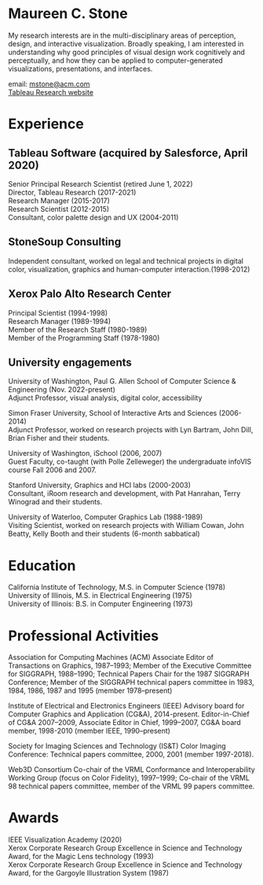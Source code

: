 # Maureen C. Stone
My research interests are in the multi-disciplinary areas of perception, design, and interactive visualization. Broadly speaking, I am interested in understanding why good principles of visual design work cognitively and perceptually, and how they can be applied to computer-generated visualizations, presentations, and interfaces.

email: [mstone@acm.com](mailto:mstone@acm.com) <br>
[Tableau Research website](https://research.tableau.com/user/maureen-stone)

# Experience
## Tableau Software (acquired by Salesforce, April 2020)

Senior Principal Research Scientist (retired June 1, 2022)  
Director, Tableau Research (2017-2021)  
Research Manager (2015-2017)  
Research Scientist (2012-2015)  
Consultant, color palette design and UX  (2004-2011)

## StoneSoup Consulting
Independent consultant, worked on legal and technical projects in digital color, visualization, graphics and human-computer interaction.(1998-2012)

## Xerox Palo Alto Research Center
 Principal Scientist (1994-1998) <br>
Research Manager (1989-1994)<br> 
Member of the Research Staff (1980-1989)<br>
Member of the Programming Staff (1978-1980)

## University engagements
University of Washington,  Paul G. Allen School of Computer Science & Engineering (Nov. 2022-present)<br>
Adjunct Professor, visual analysis, digital color, accessibility 

Simon Fraser University, School of Interactive Arts and Sciences (2006-2014)<br>
Adjunct Professor, worked on research projects with Lyn Bartram, John Dill, Brian Fisher and their students.

University of Washington, iSchool (2006, 2007)<br>
 Guest Faculty, co-taught (with Polle Zelleweger) the undergraduate infoVIS course Fall 2006 and 2007.

Stanford University, Graphics and HCI labs (2000-2003)<br>
 Consultant, iRoom research and development, with Pat Hanrahan, Terry Winograd and their students.

University of Waterloo, Computer Graphics Lab (1988-1989) <br>
Visiting Scientist, worked on research projects with William Cowan, John Beatty, Kelly Booth and their students (6-month sabbatical)

# Education
California Institute of Technology, M.S. in Computer Science (1978)<br>
University of Illinois, M.S. in Electrical Engineering (1975)<br> 
University of Illinois: B.S. in Computer Engineering (1973) <br>

# Professional Activities
Association for Computing Machines (ACM) Associate Editor of Transactions on Graphics, 1987–1993; Member of the Executive Committee for SIGGRAPH, 1988–1990; Technical Papers Chair for the 1987 SIGGRAPH Conference; Member of the SIGGRAPH technical papers committee in 1983, 1984, 1986, 1987 and 1995 (member 1978–present)

Institute of Electrical and Electronics Engineers (IEEE) Advisory board for Computer Graphics and Application (CG&A), 2014-present. Editor-in-Chief of CG&A 2007–2009, Associate Editor in Chief, 1999–2007, CG&A board member, 1998-2010 (member IEEE, 1990–present)

Society for Imaging Sciences and Technology (IS&T) Color Imaging Conference: Technical papers committee, 2000, 2001 (member 1997-2018).

Web3D Consortium Co-chair of the VRML Conformance and Interoperability Working Group (focus on Color Fidelity), 1997–1999; Co-chair of the VRML 98 technical papers committee, member of the VRML 99 papers committee.

# Awards
IEEE Visualization Academy (2020)<br>
Xerox Corporate Research Group Excellence in Science and Technology Award, for the Magic Lens technology (1993)<br>
Xerox Corporate Research Group Excellence in Science and Technology Award, for the Gargoyle Illustration System (1987)
